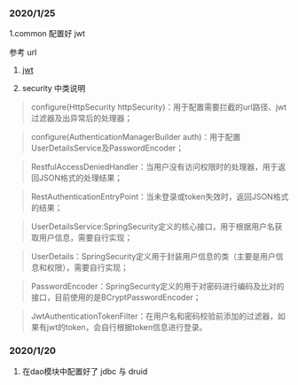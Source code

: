 ### 2020/1/25
1.common 配置好 jwt 


参考 url
1. [jwt](https://github.com/macrozheng/mall/blob/master/mall-security/src/main/java/com/macro/mall/security/util/JwtTokenUtil.java)

2. security 中类说明
>configure(HttpSecurity httpSecurity)：用于配置需要拦截的url路径、jwt过滤器及出异常后的处理器；
 
>configure(AuthenticationManagerBuilder auth)：用于配置UserDetailsService及PasswordEncoder；
 
>RestfulAccessDeniedHandler：当用户没有访问权限时的处理器，用于返回JSON格式的处理结果；
 
>RestAuthenticationEntryPoint：当未登录或token失效时，返回JSON格式的结果；
 
>UserDetailsService:SpringSecurity定义的核心接口，用于根据用户名获取用户信息，需要自行实现；
 
>UserDetails：SpringSecurity定义用于封装用户信息的类（主要是用户信息和权限），需要自行实现；
 
>PasswordEncoder：SpringSecurity定义的用于对密码进行编码及比对的接口，目前使用的是BCryptPasswordEncoder；
 
>JwtAuthenticationTokenFilter：在用户名和密码校验前添加的过滤器，如果有jwt的token，会自行根据token信息进行登录。

### 2020/1/20
1. 在dao模块中配置好了 jdbc 与 druid